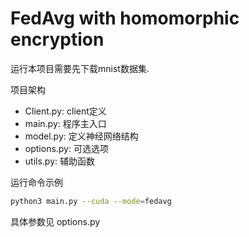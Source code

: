 # FedAvg with homomorphic encryption
运行本项目需要先下载mnist数据集.

项目架构

- Client.py: client定义
- main.py: 程序主入口
- model.py: 定义神经网络结构
- options.py: 可选选项
- utils.py: 辅助函数

运行命令示例

```bash
python3 main.py --cuda --mode=fedavg
```

具体参数见 options.py